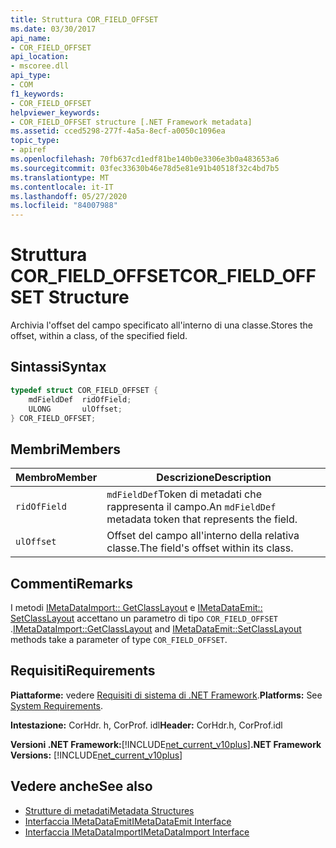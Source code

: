```yaml
---
title: Struttura COR_FIELD_OFFSET
ms.date: 03/30/2017
api_name:
- COR_FIELD_OFFSET
api_location:
- mscoree.dll
api_type:
- COM
f1_keywords:
- COR_FIELD_OFFSET
helpviewer_keywords:
- COR_FIELD_OFFSET structure [.NET Framework metadata]
ms.assetid: cced5298-277f-4a5a-8ecf-a0050c1096ea
topic_type:
- apiref
ms.openlocfilehash: 70fb637cd1edf81be140b0e3306e3b0a483653a6
ms.sourcegitcommit: 03fec33630b46e78d5e81e91b40518f32c4bd7b5
ms.translationtype: MT
ms.contentlocale: it-IT
ms.lasthandoff: 05/27/2020
ms.locfileid: "84007988"
---
```

# <a name="cor_field_offset-structure"></a><span data-ttu-id="1a637-102">Struttura COR_FIELD_OFFSET</span><span class="sxs-lookup"><span data-stu-id="1a637-102">COR_FIELD_OFFSET Structure</span></span>
<span data-ttu-id="1a637-103">Archivia l'offset del campo specificato all'interno di una classe.</span><span class="sxs-lookup"><span data-stu-id="1a637-103">Stores the offset, within a class, of the specified field.</span></span>  
  
## <a name="syntax"></a><span data-ttu-id="1a637-104">Sintassi</span><span class="sxs-lookup"><span data-stu-id="1a637-104">Syntax</span></span>  
  
```cpp  
typedef struct COR_FIELD_OFFSET {  
    mdFieldDef  ridOfField;  
    ULONG       ulOffset;  
} COR_FIELD_OFFSET;  
```  
  
## <a name="members"></a><span data-ttu-id="1a637-105">Membri</span><span class="sxs-lookup"><span data-stu-id="1a637-105">Members</span></span>  
  
|<span data-ttu-id="1a637-106">Membro</span><span class="sxs-lookup"><span data-stu-id="1a637-106">Member</span></span>|<span data-ttu-id="1a637-107">Descrizione</span><span class="sxs-lookup"><span data-stu-id="1a637-107">Description</span></span>|  
|------------|-----------------|  
|`ridOfField`|<span data-ttu-id="1a637-108">`mdFieldDef`Token di metadati che rappresenta il campo.</span><span class="sxs-lookup"><span data-stu-id="1a637-108">An `mdFieldDef` metadata token that represents the field.</span></span>|  
|`ulOffset`|<span data-ttu-id="1a637-109">Offset del campo all'interno della relativa classe.</span><span class="sxs-lookup"><span data-stu-id="1a637-109">The field's offset within its class.</span></span>|  
  
## <a name="remarks"></a><span data-ttu-id="1a637-110">Commenti</span><span class="sxs-lookup"><span data-stu-id="1a637-110">Remarks</span></span>  
 <span data-ttu-id="1a637-111">I metodi [IMetaDataImport:: GetClassLayout](../../../../docs/framework/unmanaged-api/metadata/imetadataimport-getclasslayout-method.md) e [IMetaDataEmit:: SetClassLayout](imetadataemit-setclasslayout-method.md) accettano un parametro di tipo `COR_FIELD_OFFSET` .</span><span class="sxs-lookup"><span data-stu-id="1a637-111">[IMetaDataImport::GetClassLayout](../../../../docs/framework/unmanaged-api/metadata/imetadataimport-getclasslayout-method.md) and [IMetaDataEmit::SetClassLayout](imetadataemit-setclasslayout-method.md) methods take a parameter of type `COR_FIELD_OFFSET`.</span></span>  
  
## <a name="requirements"></a><span data-ttu-id="1a637-112">Requisiti</span><span class="sxs-lookup"><span data-stu-id="1a637-112">Requirements</span></span>  
 <span data-ttu-id="1a637-113">**Piattaforme:** vedere [Requisiti di sistema di .NET Framework](../../get-started/system-requirements.md).</span><span class="sxs-lookup"><span data-stu-id="1a637-113">**Platforms:** See [System Requirements](../../get-started/system-requirements.md).</span></span>  
  
 <span data-ttu-id="1a637-114">**Intestazione:** CorHdr. h, CorProf. idl</span><span class="sxs-lookup"><span data-stu-id="1a637-114">**Header:** CorHdr.h, CorProf.idl</span></span>  
  
 <span data-ttu-id="1a637-115">**Versioni .NET Framework:**[!INCLUDE[net_current_v10plus](../../../../includes/net-current-v10plus-md.md)]</span><span class="sxs-lookup"><span data-stu-id="1a637-115">**.NET Framework Versions:** [!INCLUDE[net_current_v10plus](../../../../includes/net-current-v10plus-md.md)]</span></span>  
  
## <a name="see-also"></a><span data-ttu-id="1a637-116">Vedere anche</span><span class="sxs-lookup"><span data-stu-id="1a637-116">See also</span></span>

- [<span data-ttu-id="1a637-117">Strutture di metadati</span><span class="sxs-lookup"><span data-stu-id="1a637-117">Metadata Structures</span></span>](metadata-structures.md)
- [<span data-ttu-id="1a637-118">Interfaccia IMetaDataEmit</span><span class="sxs-lookup"><span data-stu-id="1a637-118">IMetaDataEmit Interface</span></span>](imetadataemit-interface.md)
- [<span data-ttu-id="1a637-119">Interfaccia IMetaDataImport</span><span class="sxs-lookup"><span data-stu-id="1a637-119">IMetaDataImport Interface</span></span>](imetadataimport-interface.md)
